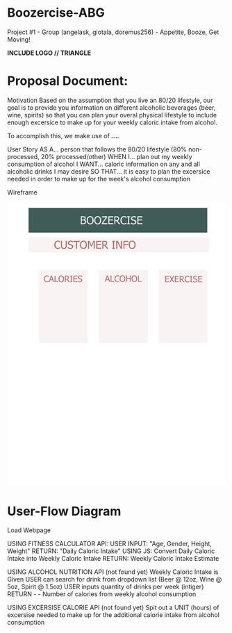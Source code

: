 # Boozercise-ABG
Project #1 - Group (angelask, giotala, doremus256) - Appetite, Booze, Get Moving!

**INCLUDE LOGO // TRIANGLE**

# Proposal Document:

Motivation
Based on the assumption that you live an 80/20 lifestyle, our goal is to provide you information on different alcoholic beverages (beer, wine, spirits) so that you can plan your overal physical lifestyle to include enough excersice to make up for your weekly caloric intake from alcohol. 

To accomplish this, we make use of ***....*** 

User Story
AS A... person that follows the 80/20 lifestyle (80% non-processed, 20% processed/other)
WHEN I... plan out my weekly consumption of alcohol
I WANT... caloric information on any and all alcoholic drinks I may desire
SO THAT... it is easy to plan the excersice needed in order to make up for the week's alcohol consumption 

Wireframe

![Wireframe](Images/wireframe.png)

# User-Flow Diagram

Load Webpage

USING FITNESS CALCULATOR API:
USER INPUT: "Age, Gender, Height, Weight"
RETURN: "Daily Caloric Intake"
USING JS: Convert Daily Caloric Intake into Weekly Caloric Intake
RETURN: Weekly Caloric Intake Estimate

USING ALCOHOL NUTRITION API (not found yet)
Weekly Caloric Intake is Given
USER can search for drink from dropdown list (Beer @ 12oz, Wine @ 5oz, Spirit @ 1.5oz)
USER inputs quantity of drinks per week (intiger)
RETURN - - Number of calories from weekly alcohol consumption

USING EXCERSISE CALORIE API (not found yet)
Spit out a UNIT (hours) of excersise needed to make up for the additional calorie intake from alcohol consumption





